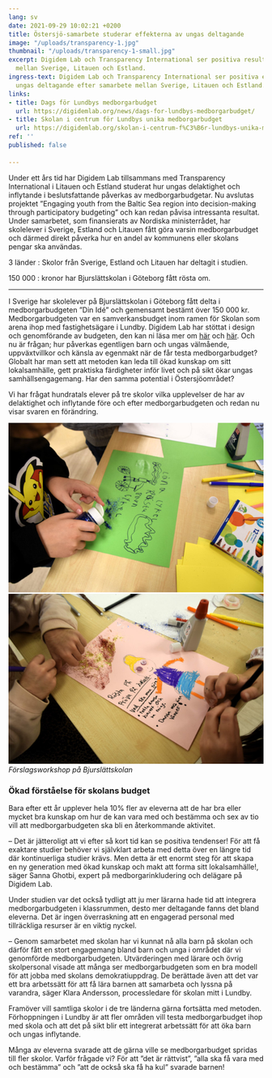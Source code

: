 ```yaml
---
lang: sv
date: 2021-09-29 10:02:21 +0200
title: Östersjö-samarbete studerar effekterna av ungas deltagande
image: "/uploads/transparency-1.jpg"
thumbnail: "/uploads/transparency-1-small.jpg"
excerpt: Digidem Lab och Transparency International ser positiva resultat efter samarbete
  mellan Sverige, Litauen och Estland.
ingress-text: Digidem Lab och Transparency International ser positiva effekter av
  ungas deltagande efter samarbete mellan Sverige, Litauen och Estland.
links:
- title: Dags för Lundbys medborgarbudget
  url: https://digidemlab.org/news/dags-for-lundbys-medborgarbudget/
- title: Skolan i centrum för Lundbys unika medborgarbudget
  url: https://digidemlab.org/skolan-i-centrum-f%C3%B6r-lundbys-unika-medborgarbudget/
ref: ''
published: false

---
```

Under ett års tid har Digidem Lab tillsammans med Transparency International i Litauen och Estland studerat hur ungas delaktighet och inflytande i beslutsfattande påverkas av medborgarbudgetar. Nu avslutas projektet ”Engaging youth from the Baltic Sea region into decision-making through participatory budgeting” och kan redan påvisa intressanta resultat. Under samarbetet, som finansierats av Nordiska ministerrådet, har skolelever i Sverige, Estland och Litauen fått göra varsin medborgarbudget och därmed direkt påverka hur en andel av kommunens eller skolans pengar ska användas.

3 länder
: Skolor från Sverige, Estland och Litauen har deltagit i studien.

150 000
: kronor har Bjurslättskolan i Göteborg fått rösta om.

***

I Sverige har skolelever på Bjurslättskolan i Göteborg fått delta i medborgarbudgeten ”Din Idé” och gemensamt bestämt över 150 000 kr. Medborgarbudgeten var en samverkansbudget inom ramen för Skolan som arena ihop med fastighetsägare i Lundby. Digidem Lab har stöttat i design och genomförande av budgeten, den kan ni läsa mer om [här](https://digidemlab.org/skolan-i-centrum-f%C3%B6r-lundbys-unika-medborgarbudget/) och [här](https://digidemlab.org/news/dags-for-lundbys-medborgarbudget/). Och nu är frågan; hur påverkas egentligen barn och ungas välmående, uppväxtvillkor och känsla av egenmakt när de får testa medborgarbudget? Globalt har man sett att metoden kan leda till ökad kunskap om sitt lokalsamhälle, gett praktiska färdigheter inför livet och på sikt ökar ungas samhällsengagemang. Har den samma potential i Östersjöområdet?

Vi har frågat hundratals elever på tre skolor vilka upplevelser de har av delaktighet och inflytande före och efter medborgarbudgeten och redan nu visar svaren en förändring.

![](/uploads/transparency-2.jpg)![](/uploads/transparency-3.jpg)_Förslagsworkshop på Bjurslättskolan_

### Ökad förståelse för skolans budget

Bara efter ett år upplever hela 10% fler av eleverna att de har bra eller mycket bra kunskap om hur de kan vara med och bestämma och sex av tio vill att medborgarbudgeten ska bli en återkommande aktivitet.

– Det är jätteroligt att vi efter så kort tid kan se positiva tendenser! För att få exaktare studier behöver vi självklart arbeta med detta över en längre tid där kontinuerliga studier krävs. Men detta är ett enormt steg för att skapa en ny generation med ökad kunskap och makt att forma sitt lokalsamhälle!, säger Sanna Ghotbi, expert på medborgarinkludering och delägare på Digidem Lab.

Under studien var det också tydligt att ju mer lärarna hade tid att integrera medborgarbudgeten i klassrummen, desto mer deltagande fanns det bland eleverna. Det är ingen överraskning att en engagerad personal med tillräckliga resurser är en viktig nyckel.

– Genom samarbetet med skolan har vi kunnat nå alla barn på skolan och därför fått en stort engagemang bland barn och unga i området där vi genomförde medborgarbudgeten. Utvärderingen med lärare och övrig skolpersonal visade att många ser medborgarbudgeten som en bra modell för att jobba med skolans demokratiuppdrag. De berättade även att det var ett bra arbetssätt för att få lära barnen att samarbeta och lyssna på varandra, säger Klara Andersson, processledare för skolan mitt i Lundby.

Framöver vill samtliga skolor i de tre länderna gärna fortsätta med metoden. Förhoppningen i Lundby är att fler områden vill testa medborgarbudget ihop med skola och att det på sikt blir ett integrerat arbetssätt för att öka barn och ungas inflytande.

Många av eleverna svarade att de gärna ville se medborgarbudget spridas till fler skolor. Varför frågade vi? För att ”det är rättvist”, ”alla ska få vara med och bestämma” och ”att de också ska få ha kul” svarade barnen!